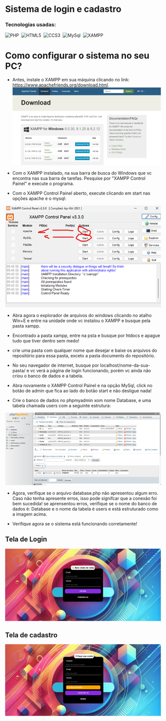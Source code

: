 # Sistema de login e cadastro
### Tecnologias usadas:
![PHP](https://img.shields.io/badge/-PHP-0D1117?style=for-the-badge&logo=PHP&labelColor=0D1117&textColor=0D1117)&nbsp;
![HTML5](https://img.shields.io/badge/-HTML5-0D1117?style=for-the-badge&logo=HTML5&labelColor=0D1117&textColor=0D1117)&nbsp;
![CCS3](https://img.shields.io/badge/-CSS3-0D1117?style=for-the-badge&logo=CSS3&labelColor=0D1117&textColor=0D1117)&nbsp;
![MySql](https://img.shields.io/badge/-MysQl-0D1117?style=for-the-badge&logo=MysQl&labelColor=0D1117&textColor=0D1117)&nbsp;
![XAMPP](https://img.shields.io/badge/-XAMPP-0D1117?style=for-the-badge&logo=XAMPP&labelColor=0D1117)&nbsp;

# Como configurar o sistema no seu PC?

- Antes, instale o XAMPP em sua máquina clicando no link: https://www.apachefriends.org/download.html.
  ![xampp](https://github.com/Lairton-dev/sistema-login/blob/master/documents/Captura%20de%20tela%202024-06-12%20100924.png?raw=true)

- Com o XAMPP instalado, na sua barra de busca do Windows que vc encontra nas sua barra de tarefas. Pesquise por "XAMPP Control Painel" e execute o programa.

- Com o XAMPP Control Painel aberto, execute clicando em start nas opções apache e o mysql:

![Xampp](https://github.com/Lairton-dev/sistema-login/blob/master/documents/Captura%20de%20tela%202024-06-12%20094639.png?raw=true)

- Abra agora o explorador de arquivos do windows clicando no atalho Win+E e entre na unidade onde vc instalou o XAMPP e busque pela pasta xampp.
  
- Encontrado a pasta xampp, entre na psta e busque por htdocs e apague tudo que tiver dentro sem medo!
  
- crie uma pasta com qualquer nome que desejar e baixe os arquivos do repositório para essa pasta, exceto a pasta documents do repositório.

- No seu navegador de internet, busque por localhost/nome-da-sua-pasta/ e vc verá a página de login funcionando, porém vc ainda não criou o banco de dados e a tabela.

- Abra novamente o XAMPP Control Painel e na opção MySql, click no botão de admin que fica ao lado do botão start e não desligue nada!

- Crie o banco de dados no phpmyadmin xom nome Database, e uma tabela chamada users com a seguinte estrutura:

![phpmyadmin](https://github.com/Lairton-dev/sistema-login/blob/master/documents/phpmyadmin.png?raw=true)

- Agora, verifique se o arquivo database.php não apresentou algum erro. Caso não tenha apresente erros, isso pode signifcar que a conexão foi bem sucedida! se aprensentou erros, verifique se o nome do banco de dados é: Database e o nome da tabela é users e está estruturado como a imagem acima.

- Verifique agora se o sistema está funcionando corretamente!

  
## Tela de Login
![Login](https://github.com/Lairton-dev/sistema-login/blob/master/documents/tela-login.png?raw=true)

## Tela de cadastro
![Cadastro](https://github.com/Lairton-dev/sistema-login/blob/master/documents/tela-cadastro.png?raw=true)


